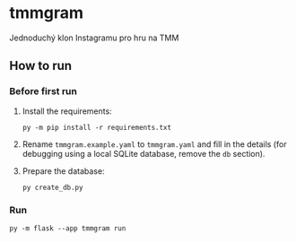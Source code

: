 # tmmgram

Jednoduchý klon Instagramu pro hru na TMM 

## How to run

### Before first run

1. Install the requirements:
   ```shell
   py -m pip install -r requirements.txt
   ```
2. Rename `tmmgram.example.yaml` to `tmmgram.yaml` and fill in the details (for debugging using a local SQLite database, remove
   the `db` section).

3. Prepare the database:
    ```shell
    py create_db.py
    ```

### Run

```shell
py -m flask --app tmmgram run 
```
